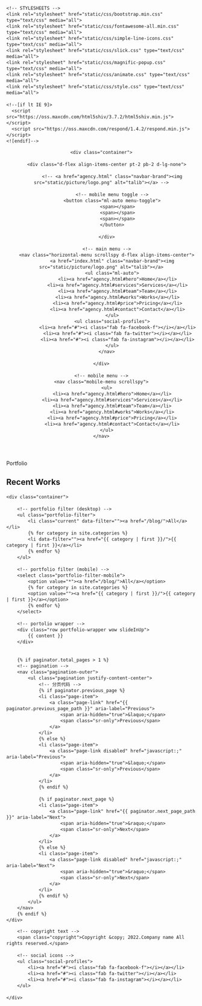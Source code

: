 <!DOCTYPE html>
<html lang="en-US">
<head>
	<meta http-equiv="Content-Type" content="text/html; charset=UTF-8">
	<title>Talib - One Page Parallax Template for Personal & Agency</title>
	<meta name="description" content="Talib - One Page Parallax Template for Personal & Agency">
	<meta name="viewport" content="width=device-width, initial-scale=1, maximum-scale=1">

	<!-- STYLESHEETS -->
	<link rel="stylesheet" href="static/css/bootstrap.min.css" type="text/css" media="all">
	<link rel="stylesheet" href="static/css/fontawesome-all.min.css" type="text/css" media="all">
	<link rel="stylesheet" href="static/css/simple-line-icons.css" type="text/css" media="all">
	<link rel="stylesheet" href="static/css/slick.css" type="text/css" media="all">
	<link rel="stylesheet" href="static/css/magnific-popup.css" type="text/css" media="all">
	<link rel="stylesheet" href="static/css/animate.css" type="text/css" media="all">
	<link rel="stylesheet" href="static/css/style.css" type="text/css" media="all">

	<!--[if lt IE 9]>
      <script src="https://oss.maxcdn.com/html5shiv/3.7.2/html5shiv.min.js"></script>
      <script src="https://oss.maxcdn.com/respond/1.4.2/respond.min.js"></script>
    <![endif]-->

</head>

<body>

<!-- site header -->
<header id="header" class="static with-logo">

	<div class="container">

		<div class="d-flex align-items-center pt-2 pb-2 d-lg-none">

			<!-- <a href="agency.html" class="navbar-brand"><img src="static/picture/logo.png" alt="talib"></a> -->
			
			<!-- mobile menu toggle -->
			<button class="ml-auto menu-toggle">
				<span></span>
				<span></span>
				<span></span>
			</button>

		</div>
		
		<!-- main menu -->
		<nav class="horizontal-menu scrollspy d-flex align-items-center">
			<a href="index.html" class="navbar-brand"><img src="static/picture/logo.png" alt="talib"></a>
			<ul class="ml-auto">
				<li><a href="agency.html#hero">Home</a></li>
				<li><a href="agency.html#services">Services</a></li>
				<li><a href="agency.html#team">Team</a></li>
				<li><a href="agency.html#works">Works</a></li>
				<li><a href="agency.html#price">Pricing</a></li>
				<li><a href="agency.html#contact">Contact</a></li>
			</ul>
			<ul class="social-profiles">
				<li><a href="#"><i class="fab fa-facebook-f"></i></a></li>
				<li><a href="#"><i class="fab fa-twitter"></i></a></li>
				<li><a href="#"><i class="fab fa-instagram"></i></a></li>
			</ul>
		</nav>

	</div>
	
	<!-- mobile menu -->
	<nav class="mobile-menu scrollspy">
		<ul>
			<li><a href="agency.html#hero">Home</a></li>
			<li><a href="agency.html#services">Services</a></li>
			<li><a href="agency.html#team">Team</a></li>
			<li><a href="agency.html#works">Works</a></li>
			<li><a href="agency.html#price">Pricing</a></li>
			<li><a href="agency.html#contact">Contact</a></li>
		</ul>
	</nav>

</header>

<section class="page-header">
	<!-- section header -->
	<div class="section-header">
		<span class="back-text">Portfolio</span>
		<h2>Recent Works</h2>
		<span class="line"></span>
	</div>
</section>

<!-- section portfolio -->
<section id="works" class="portfolio with-line">

	<div class="container">
		
		<!-- portfolio filter (desktop) -->
		<ul class="portfolio-filter">
			<li class="current" data-filter=""><a href="/blog/">All</a></li>
			{% for category in site.categories %}
			<li data-filter=""><a href="{{ category | first }}/">{{ category | first }}</a></li>
			{% endfor %}
		</ul>
		
		<!-- portfolio filter (mobile) -->
		<select class="portfolio-filter-mobile">
			<option value="*"><a href="/blog/">All</a></option>
			{% for category in site.categories %}
			<option value=""><a href="{{ category | first }}/">{{ category | first }}</a></option>
			{% endfor %}
		</select>
		
		<!-- portolio wrapper -->
		<div class="row portfolio-wrapper wow slideInUp">
			{{ content }}
		</div>
		
	
		{% if paginator.total_pages > 1 %}
		<!-- pagination -->
		<nav class="pagination-outer">
			<ul class="pagination justify-content-center">
				<!-- 分页代码 -->
				{% if paginator.previous_page %}
				<li class="page-item">
					<a class="page-link" href="{{ paginator.previous_page_path }}" aria-label="Previous">
						<span aria-hidden="true">&laquo;</span>
						<span class="sr-only">Previous</span>
					</a>
				</li>
				{% else %}
				<li class="page-item">
					<a class="page-link disabled" href="javascript:;" aria-label="Previous">
						<span aria-hidden="true">&laquo;</span>
						<span class="sr-only">Previous</span>
					</a>
				</li>
				{% endif %}

				{% if paginator.next_page %}
				<li class="page-item">
					<a class="page-link" href="{{ paginator.next_page_path }}" aria-label="Next">
						<span aria-hidden="true">&raquo;</span>
						<span class="sr-only">Next</span>
					</a>
				</li>
				{% else %}
				<li class="page-item">
					<a class="page-link disabled" href="javascript:;" aria-label="Next">
						<span aria-hidden="true">&raquo;</span>
						<span class="sr-only">Next</span>
					</a>
				</li>
				{% endif %}
			</ul>
		</nav>
		{% endif %}
	</div>
	
</section>



<!-- site footer -->
<footer>
	<div class="container d-md-flex align-items-center justify-content-between">
		
		<!-- copyright text -->
		<span class="copyright">Copyright &copy; 2022.Company name All rights reserved.</span>
		
		<!-- social icons -->
		<ul class="social-profiles">
			<li><a href="#"><i class="fab fa-facebook-f"></i></a></li>
			<li><a href="#"><i class="fab fa-twitter"></i></a></li>
			<li><a href="#"><i class="fab fa-instagram"></i></a></li>
		</ul>

	</div>
</footer>

<!-- Go to top button -->
<a href="javascript:" id="return-to-top"><i class="fa fa-chevron-up"></i></a>

<!-- SCRIPTS -->

<!-- jQuery -->
<script src="static/js/jquery-1.12.3.min.js"></script>
<!-- jQuery easing -->
<script src="static/js/jquery.easing.min.js"></script>
<!-- Popper -->
<script src="static/js/popper.min.js"></script>
<!-- Bootstrap -->
<script src="static/js/bootstrap.min.js"></script>
<!-- jPreloader -->
<script src="static/js/jpreloader.min.js"></script>
<!-- Waypoints JS -->
<script src="static/js/jquery.waypoints.min.js"></script>
<!-- Counterup JS -->
<script src="static/js/jquery.counterup.min.js"></script>
<!-- Stellar (parallax) -->
<script src="static/js/jquery.stellar.js"></script>
<!-- Magnific Popup -->
<script src="static/js/jquery.magnific-popup.min.js"></script>
<!-- Isotope (filtered portfolio) -->
<script src="static/js/isotope.pkgd.min.js"></script>
<!-- Wow JS -->
<script src="static/js/wow.min.js"></script>
<!-- Flat Surface Shader JS -->
<script src="static/js/fss.min.js"></script>
<!-- Particles JS -->
<script src="static/js/particles.min.js"></script>
<script src="static/js/particles-config.js"></script>
<!-- Parallax JS -->
<script src="static/js/parallax.min.js"></script>
<!-- Slick carousel -->
<script src="static/js/slick.min.js"></script>
<!-- Bootstrap Validator -->
<script src="static/js/validator.js"></script>
<!-- Contact form -->
<script src="static/js/contact.js"></script>
<!-- Talib Template JS -->
<script src="static/js/custom.js"></script>

<!-- END SCRIPTS -->

</body>
</html>